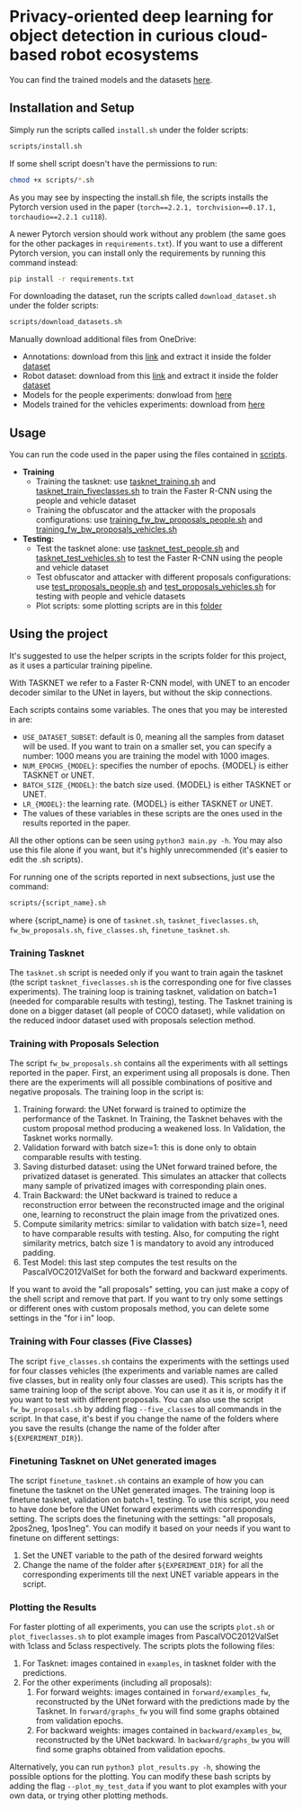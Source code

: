 # Privacy-oriented deep learning for object detection in curious cloud-based robot ecosystems

You can find the trained models and the datasets [here](https://mega.nz/folder/QXYwyawI#h0xKjDmgAUamI61ekhmyMg).

## Installation and Setup

Simply run the scripts called `install.sh` under the folder scripts:

```bash
scripts/install.sh
```
If some shell script doesn't have the permissions to run:
```bash
chmod +x scripts/*.sh
```
As you may see by inspecting the install.sh file, the scripts installs the Pytorch version used in the paper (`torch==2.2.1, torchvision==0.17.1, torchaudio==2.2.1 cu118`).

A newer Pytorch version should work without any problem (the same goes for the other packages in `requirements.txt`). If you want to use a different Pytorch version, you can install only the requirements by running this command instead:
```bash
pip install -r requirements.txt
```

For downloading the dataset, run the scripts called `download_dataset.sh` under the folder scripts:
```bash
scripts/download_datasets.sh
```
Manually download additional files from OneDrive:
* Annotations: download from this [link](https://unimi2013-my.sharepoint.com/:u:/g/personal/michele_antonazzi_unimi_it/ETBSSzNN_-lGk2gLD37elNQBKVHg9KqfoXgQL7GJRCdIbA?e=wGgVuz) and extract it inside the folder [dataset](./dataset)
* Robot dataset: download from this [link](https://unimi2013-my.sharepoint.com/:u:/g/personal/michele_antonazzi_unimi_it/ETR0ryc4_35BsWtrbMLRk6wBnciDHdiooDssGCAlWZeLEQ?e=eQacRL) and extract it inside the folder [dataset](./dataset)
* Models for the people experiments: donwload from [here](https://unimi2013-my.sharepoint.com/:u:/g/personal/michele_antonazzi_unimi_it/EQ5N8j82LpFCgqLHmfxrG2ABSU7A0QPh-uQaBb3i_BY9Ug?e=wSGPy5)
* Models trained for the vehicles experiments: download from [here](https://unimi2013-my.sharepoint.com/:u:/g/personal/michele_antonazzi_unimi_it/Ea1QEFWjA-hKuExp1OGUyaMBJZgTnhjUh1ykPX6mqaNsSQ?e=rEH8uj)


## Usage
You can run the code used in the paper using the files contained in [scripts](./scripts).
* **Training**
  * Training the tasknet: use [tasknet_training.sh](scripts/training/tasknet_finetune_people.sh) and [tasknet_train_fiveclasses.sh](scripts/training/tasknet_finetune_vehicles.sh) to train the Faster R-CNN using the people and vehicle dataset
  * Training the obfuscator and the attacker with the proposals configurations: use [training_fw_bw_proposals_people.sh](scripts/training/training_fw_bw_proposals_people.sh) and  [training_fw_bw_proposals_vehicles.sh](scripts/training/training_fw_bw_proposals_vehicles.sh)
* **Testing:**
  * Test the tasknet alone: use [tasknet_test_people.sh](scripts/test/tasknet_test_people.sh) and [tasknet_test_vehicles.sh](scripts/test/tasknet_test_vehicles.sh) to test the Faster R-CNN using the people and vehicle dataset
  * Test obfuscator and attacker with different proposals configurations: use [test_proposals_people.sh](scripts/test/test_proposals_people.sh) and [test_proposals_vehicles.sh](scripts/test/test_proposals_vehicles.sh) for testing with people and vehicle datasets
  * Plot scripts: some plotting scripts are in this [folder](scripts/plot)

## Using the project
It's suggested to use the helper scripts in the scripts folder for this project, as it uses a particular training pipeline.

With TASKNET we refer to a Faster R-CNN model, with UNET to an encoder decoder similar to the UNet in layers, but without the skip connections.

Each scripts contains some variables. The ones that you may be interested in are:
- `USE_DATASET_SUBSET`: default is 0, meaning all the samples from dataset will be used. If you want to train on a smaller set, you can specify a number: 1000 means you are training the model with 1000 images.
- `NUM_EPOCHS_{MODEL}`: specifies the number of epochs. {MODEL} is either TASKNET or UNET.
- `BATCH_SIZE_{MODEL}`: the batch size used. {MODEL} is either TASKNET or UNET.
- `LR_{MODEL}`: the learning rate. {MODEL} is either TASKNET or UNET.
- The values of these variables in these scripts are the ones used in the results reported in the paper.

All the other options can be seen using `python3 main.py -h`. You may also use this file alone if you want, but it's highly unrecommended (it's easier to edit the .sh scripts).

For running one of the scripts reported in next subsections, just use the command:
```bash
scripts/{script_name}.sh
```
where {script_name} is one of `tasknet.sh`, `tasknet_fiveclasses.sh`, `fw_bw_proposals.sh`, `five_classes.sh`, `finetune_tasknet.sh`.

### Training Tasknet
The `tasknet.sh` script is needed only if you want to train again the tasknet (the script `tasknet_fiveclasses.sh` is the corresponding one for five classes experiments).
The training loop is training tasknet, validation on batch=1 (needed for comparable results with testing), testing. The Tasknet training is done on a bigger dataset (all people of COCO dataset), while validation on the reduced indoor dataset used with proposals selection method.

### Training with Proposals Selection
The script `fw_bw_proposals.sh` contains all the experiments with all settings reported in the paper. First, an experiment using all proposals is done. Then there are the experiments will all possible combinations of positive and negative proposals.
The training loop in the script is:
1. Training forward: the UNet forward is trained to optimize the performance of the Tasknet. In Training, the Tasknet behaves with the custom proposal method producing a weakened loss. In Validation, the Tasknet works normally.
2. Validation forward with batch size=1: this is done only to obtain comparable results with testing.
3. Saving disturbed dataset: using the UNet forward trained before, the privatized dataset is generated. This simulates an attacker that collects many sample of privatized images with corresponding plain ones.
4. Train Backward: the UNet backward is trained to reduce a reconstruction error between the reconstructed image and the original one, learning to reconstruct the plain image from the privatized ones.
5. Compute similarity metrics: similar to validation with batch size=1, need to have comparable results with testing. Also, for computing the right similarity metrics, batch size 1 is mandatory to avoid any introduced padding.
6. Test Model: this last step computes the test results on the PascalVOC2012ValSet for both the forward and backward experiments.

If you want to avoid the "all proposals" setting, you can just make a copy of the shell script and remove that part. If you want to try only some settings or different ones with custom proposals method, you can delete some settings in the "for i in" loop.

### Training with Four classes (Five Classes)
The script `five_classes.sh` contains the experiments with the settings used for four classes vehicles (the experiments and variable names are called five classes, but in reality only four classes are used). This scripts has the same training loop of the script above. You can use it as it is, or modify it if you want to test with different proposals.
You can also use the script `fw_bw_proposals.sh` by adding flag `--five_classes` to all commands in the script. In that case, it's best if you change the name of the folders where you save the results (change the name of the folder after `${EXPERIMENT_DIR}`).

### Finetuning Tasknet on UNet generated images
The script `finetune_tasknet.sh` contains an example of how you can finetune the tasknet on the UNet generated images. The training loop is finetune tasknet, validation on batch=1, testing. To use this script, you need to have done before the UNet forward experiments with corresponding setting.
The scripts does the finetuning with the settings: "all proposals, 2pos2neg, 1pos1neg". You can modify it based on your needs if you want to finetune on different settings:
1. Set the UNET variable to the path of the desired forward weights
2. Change the name of the folder after `${EXPERIMENT_DIR}` for all the corresponding experiments till the next UNET variable appears in the script.

### Plotting the Results
For faster plotting of all experiments, you can use the scripts `plot.sh` or `plot_fiveclasses.sh` to plot example images from PascalVOC2012ValSet with 1class and 5class respectively.
The scripts plots the following files:
1. For Tasknet: images contained in `examples`, in tasknet folder with the predictions.
2. For the other experiments (including all proposals):
	1. For forward weights: images contained in `forward/examples_fw`, reconstructed by the UNet forward with the predictions made by the Tasknet. In `forward/graphs_fw` you will find some graphs obtained from validation epochs.
	2. For backward weights: images contained in `backward/examples_bw`, reconstructed by the UNet backward. In `backward/graphs_bw` you will find some graphs obtained from validation epochs.

Alternatively, you can run `python3 plot_results.py -h`, showing the possible options for the plotting.
You can modify these bash scripts by adding the flag `--plot_my_test_data` if you want to plot examples with your own data, or trying other plotting methods.
